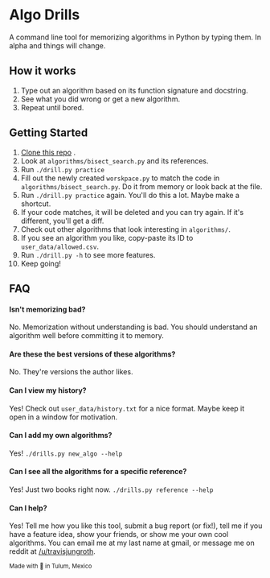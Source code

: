 # Algo Drills

A command line tool for memorizing algorithms in Python by typing them. In alpha and things will change.

## How it works

1. Type out an algorithm based on its function signature and docstring.
2. See what you did wrong or get a new algorithm.
3. Repeat until bored.

## Getting Started

1. [Clone this repo](https://docs.github.com/en/github/creating-cloning-and-archiving-repositories/cloning-a-repository)
   .
2. Look at `algorithms/bisect_search.py` and its references.
3. Run `./drill.py practice`
4. Fill out the newly created `worskpace.py` to match the code in `algorithms/bisect_search.py`. Do it from memory or look back at
   the file.
5. Run `./drill.py practice` again. You'll do this a lot. Maybe make a shortcut.
6. If your code matches, it will be deleted and you can try again. If it's different, you'll get a diff.
7. Check out other algorithms that look interesting in `algorithms/`.
8. If you see an algorithm you like, copy-paste its ID to `user_data/allowed.csv`.
9. Run `./drill.py -h` to see more features.
10. Keep going!

## FAQ

#### Isn't memorizing bad?

No. Memorization without understanding is bad. You should understand an algorithm well before committing it to memory.

#### Are these the best versions of these algorithms?

No. They're versions the author likes.

#### Can I view my history?

Yes! Check out `user_data/history.txt` for a nice format. Maybe keep it open in a window for motivation.

#### Can I add my own algorithms?

Yes! `./drills.py new_algo --help`

#### Can I see all the algorithms for a specific reference?

Yes! Just two books right now. `./drills.py reference --help`

#### Can I help?

Yes! Tell me how you like this tool, submit a bug report (or fix!), tell me if you have a feature idea, show your
friends, or show me your own cool algorithms. You can email me at my last name at gmail, or message me on reddit
at [/u/travisjungroth](https://www.reddit.com/u/travisjungroth).

<sub>Made with 🌮 in Tulum, Mexico</sub>